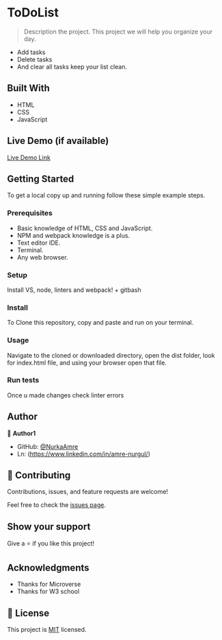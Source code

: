 # ToDoList

> Description the project.
This project we will help you organize your day. 

- Add tasks
- Delete tasks
- And clear all tasks keep your list clean.

## Built With

- HTML
- CSS
- JavaScript

## Live Demo (if available)

[Live Demo Link](https://nurkaamre.github.io/ToDoList-Structure/dist)


## Getting Started

To get a local copy up and running follow these simple example steps.

### Prerequisites
 - Basic knowledge of HTML, CSS and JavaScript.
 - NPM and webpack knowledge is a plus.
 - Text editor IDE.
 - Terminal.
 - Any web browser.
### Setup

Install VS, node, linters and webpack! + gitbash

### Install
To Clone this repository, copy and paste and run on your terminal.
### Usage

Navigate to the cloned or downloaded directory, open the dist folder, look for index.html file, and using your browser open that file.

### Run tests

Once u made changes check linter errors

## Author

👤 **Author1**

- GitHub: [@NurkaAmre](https://github.com/githubhandle)
- Ln: (https://www.linkedin.com/in/amre-nurgul/)


## 🤝 Contributing

Contributions, issues, and feature requests are welcome!

Feel free to check the [issues page](../../issues/).

## Show your support

Give a ⭐️ if you like this project!

## Acknowledgments

- Thanks for Microverse 
- Thanks for W3 school

## 📝 License

This project is [MIT](./LICENSE) licensed.

